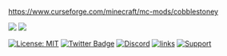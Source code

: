 

https://www.curseforge.com/minecraft/mc-mods/cobblestoney


[![](http://cf.way2muchnoise.eu/582368.svg)](https://www.curseforge.com/minecraft/mc-mods/cobblestoney) 
[![](http://cf.way2muchnoise.eu/versions/582368.svg)](https://www.curseforge.com/minecraft/mc-mods/cobblestoney)


[![License: MIT](https://img.shields.io/badge/License-MIT-green.svg)](https://opensource.org/licenses/MIT)
[![Twitter Badge](https://img.shields.io/badge/contact-twitter-blue.svg)](https://twitter.com/lothrazar)
[![Discord](https://img.shields.io/discord/749302798797242449.svg?label=&logo=discord&logoColor=ffffff&color=7389D8&labelColor=6A7EC2)](https://discord.gg/uWZ3jf56fV)
[![links](https://img.shields.io/badge/more-links-ff69b4.svg)](https://allmylinks.com/lothrazar)
[![Support](https://img.shields.io/badge/Patreon-Support-orange.svg?logo=Patreon)](https://www.patreon.com/Lothrazar)


